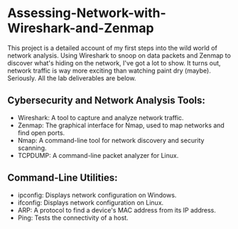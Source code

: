 # Assessing-Network-with-Wireshark-and-Zenmap
This project is a detailed account of my first steps into the wild world of network analysis. Using Wireshark to snoop on data packets and Zenmap to discover what's hiding on the network, I've got a lot to show. It turns out, network traffic is way more exciting than watching paint dry (maybe). Seriously. All the lab deliverables are below.

## Cybersecurity and Network Analysis Tools: ##

- Wireshark: A tool to capture and analyze network traffic.
- Zenmap: The graphical interface for Nmap, used to map networks and find open ports.
- Nmap: A command-line tool for network discovery and security scanning.
- TCPDUMP: A command-line packet analyzer for Linux.

## Command-Line Utilities: ##

- ipconfig: Displays network configuration on Windows.
- ifconfig: Displays network configuration on Linux.
- ARP: A protocol to find a device's MAC address from its IP address.
- Ping: Tests the connectivity of a host.
